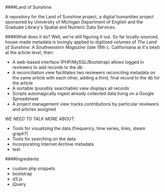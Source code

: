 ####Land of Sunshine

A repository for the Land of Sunshine project, a digital humanities project sponsored by University of Michigan Department of English and the Graduate Library's Spatial and Numeric Data Services.

####What does it do?
Well, we're still figuring it out. So far locally-sourced, house-made metadata is lovingly applied to digitized volumes of *The Land of Sunshine: A Southwestern Magazine* (late 19th c. Californiana at it's best) at the article level, then:

- A web-based interface (PHP/MySQL/Bootstrap) allows logged in reviewers to add records to the db
- A reconciliation view facilitates two reviewers reconciling metadata on the same article with each other, adding a third, final record to the db for the article
- A sortable (possibly searchable) view displays all records
- Scripts automagically ingest already collected data living on a Google Spreadsheet
- A project management view tracks contributions by particular reviewers and articles assigned

*WE NEED TO TALK MORE ABOUT*:
- Tools for visualizing the data (frequency, time series, links, steam graph?)
- Tools for searching on the data
- Incorporating Internet Archive metadata
- test

####Ingredients
- custom php snippets
- bootstrap
- d3.js
- jQuery